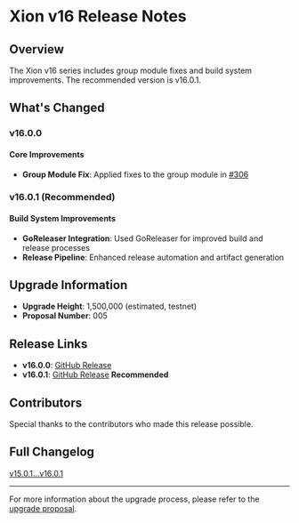 # Xion v16 Release Notes

## Overview

The Xion v16 series includes group module fixes and build system improvements. The recommended version is v16.0.1.

## What's Changed

### v16.0.0

#### Core Improvements

- **Group Module Fix**: Applied fixes to the group module in [#306](https://github.com/burnt-labs/xion/pull/306)

### v16.0.1 (Recommended)

#### Build System Improvements

- **GoReleaser Integration**: Used GoReleaser for improved build and release processes
- **Release Pipeline**: Enhanced release automation and artifact generation

## Upgrade Information

- **Upgrade Height**: 1,500,000 (estimated, testnet)
- **Proposal Number**: 005

## Release Links

- **v16.0.0**: [GitHub Release](https://github.com/burnt-labs/xion/releases/tag/v16.0.0)
- **v16.0.1**: [GitHub Release](https://github.com/burnt-labs/xion/releases/tag/v16.0.1) **Recommended**

## Contributors

Special thanks to the contributors who made this release possible.

## Full Changelog

[v15.0.1...v16.0.1](https://github.com/burnt-labs/xion/compare/v15.0.1...v16.0.1)

---

For more information about the upgrade process, please refer to the [upgrade proposal](../proposals/005-upgrade-v16.json).
